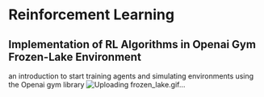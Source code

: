 # Reinforcement Learning
## Implementation of RL Algorithms in Openai Gym Frozen-Lake Environment
an introduction to start training agents and simulating environments using the Openai gym library 
![Uploading frozen_lake.gif…]()

